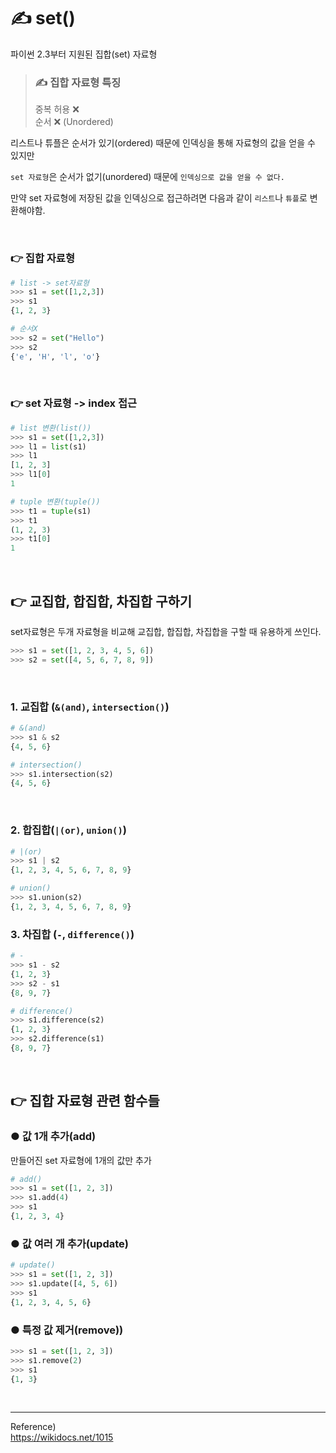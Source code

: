 # ✍️ set()
파이썬 2.3부터 지원된 집합(set) 자료형
> ### ✍️ 집합 자료형 특징
> 중복 허용 ❌<br/>
> 순서 ❌ (Unordered)

리스트나 튜플은 순서가 있기(ordered) 때문에 인덱싱을 통해 자료형의 값을 얻을 수 있지만

```set 자료형```은 순서가 없기(unordered) 때문에 
```인덱싱으로 값을 얻을 수 없다.```

만약 set 자료형에 저장된 값을 인덱싱으로 접근하려면 다음과 같이  ```리스트```나 ```튜플```로 변환해야함.

<br/>

### 👉 집합 자료형
```python
# list -> set자료형
>>> s1 = set([1,2,3])
>>> s1
{1, 2, 3}

# 순서X
>>> s2 = set("Hello")
>>> s2
{'e', 'H', 'l', 'o'}
```

<br/>


### 👉 set 자료형 -> index 접근
```python
# list 변환(list())
>>> s1 = set([1,2,3])
>>> l1 = list(s1)
>>> l1
[1, 2, 3]
>>> l1[0]
1

# tuple 변환(tuple())
>>> t1 = tuple(s1)
>>> t1
(1, 2, 3)
>>> t1[0]
1
```

<br/>


## 👉 교집합, 합집합, 차집합 구하기
set자료형은 두개 자료형을 비교해 교집합, 합집합, 차집합을 구할 때 유용하게 쓰인다.

```python
>>> s1 = set([1, 2, 3, 4, 5, 6])
>>> s2 = set([4, 5, 6, 7, 8, 9])
```

<br/>

### 1. 교집합 (```&(and)```,  ```intersection()```)
```python
# &(and)
>>> s1 & s2
{4, 5, 6}

# intersection()
>>> s1.intersection(s2)
{4, 5, 6}
```

<br/>

### 2. 합집합(```|(or)```, ```union()```)

```python
# |(or)
>>> s1 | s2
{1, 2, 3, 4, 5, 6, 7, 8, 9}

# union()
>>> s1.union(s2)
{1, 2, 3, 4, 5, 6, 7, 8, 9}
```

### 3. 차집합 (```-```, ```difference()```)

```python
# -
>>> s1 - s2
{1, 2, 3}
>>> s2 - s1
{8, 9, 7}

# difference()
>>> s1.difference(s2)
{1, 2, 3}
>>> s2.difference(s1)
{8, 9, 7}
```

<br/>

## 👉 집합 자료형 관련 함수들

### ● 값 1개 추가(add)
만들어진 set 자료형에 1개의 값만 추가

```python
# add()
>>> s1 = set([1, 2, 3])
>>> s1.add(4)
>>> s1
{1, 2, 3, 4}
```

### ● 값 여러 개 추가(update)
```python
# update()
>>> s1 = set([1, 2, 3])
>>> s1.update([4, 5, 6])
>>> s1
{1, 2, 3, 4, 5, 6}
```

### ● 특정 값 제거(remove))

```python
>>> s1 = set([1, 2, 3])
>>> s1.remove(2)
>>> s1
{1, 3}
```

<br/>

--- 
Reference)<br/>
https://wikidocs.net/1015<br/>
